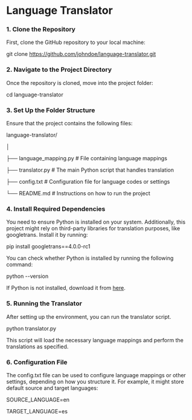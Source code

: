 # ****Language Translator****

### ****1\. Clone the Repository****

First, clone the GitHub repository to your local machine:

git clone <https://github.com/johndoe/language-translator.git>

### ****2\. Navigate to the Project Directory****

Once the repository is cloned, move into the project folder:

cd language-translator

### ****3\. Set Up the Folder Structure****

Ensure that the project contains the following files:

language-translator/

│

├── language_mapping.py # File containing language mappings

├── translator.py # The main Python script that handles translation

├── config.txt # Configuration file for language codes or settings

└── README.md # Instructions on how to run the project

### ****4\. Install Required Dependencies****

You need to ensure Python is installed on your system. Additionally, this project might rely on third-party libraries for translation purposes, like googletrans. Install it by running:

pip install googletrans==4.0.0-rc1

You can check whether Python is installed by running the following command:

python --version

If Python is not installed, download it from [here](https://www.python.org/downloads/).

### ****5\. Running the Translator****

After setting up the environment, you can run the translator script.

python translator.py

This script will load the necessary language mappings and perform the translations as specified.

### ****6\. Configuration File****

The config.txt file can be used to configure language mappings or other settings, depending on how you structure it. For example, it might store default source and target languages:

SOURCE_LANGUAGE=en

TARGET_LANGUAGE=es